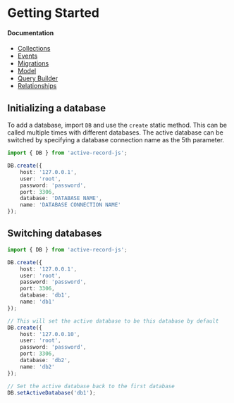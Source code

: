 # Getting Started


#### Documentation

- [Collections](Collections.md)
- [Events](Events.md)
- [Migrations](Migrations.md)
- [Model](Model.md)
- [Query Builder](QueryBuilder.md)
- [Relationships](Relationships.md)


## Initializing a database

To add a database, import ```DB``` and use the ```create``` static method. This can be called multiple times with
different databases. The active database can be switched by specifying a database connection name as the 5th
parameter.

```typescript
import { DB } from 'active-record-js';

DB.create({
    host: '127.0.0.1',
    user: 'root',
    password: 'password',
    port: 3306,
    database: 'DATABASE NAME',
    name: 'DATABASE CONNECTION NAME'
});
```


## Switching databases

```typescript
import { DB } from 'active-record-js';

DB.create({
    host: '127.0.0.1',
    user: 'root',
    password: 'password',
    port: 3306,
    database: 'db1',
    name: 'db1'
});

// This will set the active database to be this database by default
DB.create({
    host: '127.0.0.10',
    user: 'root',
    password: 'password',
    port: 3306,
    database: 'db2',
    name: 'db2'
});

// Set the active database back to the first database
DB.setActiveDatabase('db1');
```
